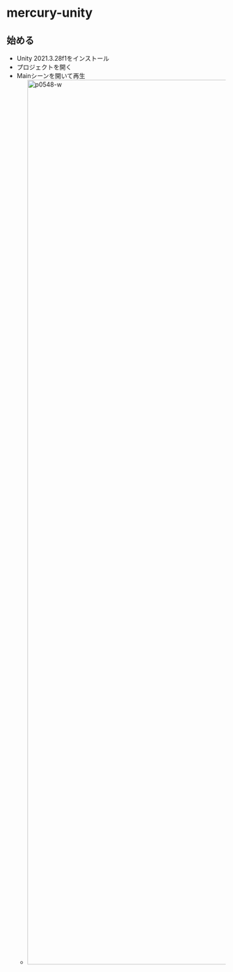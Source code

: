 # mercury-unity

## 始める

- Unity 2021.3.28f1をインストール
- プロジェクトを開く
- Mainシーンを開いて再生
  - <img width="2030" alt="p0548-w" src="https://github.com/optimium-io/mercury-unity/assets/6725960/f6055935-d642-4601-be65-2798de78129e">
